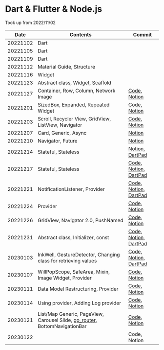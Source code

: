 # Dart & Flutter & Node.js

Took up from 2022/11/02

| Date     | Contents                                                     | Commit                                                       |
| -------- | ------------------------------------------------------------ | ------------------------------------------------------------ |
| 20221102 | Dart                                                         |                                                              |
| 20221105 | Dart                                                         |                                                              |
| 20221109 | Dart                                                         |                                                              |
| 20221112 | Material Guide, Structure                                    |                                                              |
| 20221116 | Widget                                                       |                                                              |
| 20221123 | Abstract class, Widget, Scaffold                             |                                                              |
| 20221127 | Container, Row, Column, Network Image                        | [Code](https://github.com/saanghyuk/flutter-nodejs-study/commits/main), [Notion](https://www.notion.so/ab180/7th-2022-11-27-e5abbceb9ba145bd877dbfaa00760ad4) |
| 20221201 | SizedBox, Expanded, Repeated Widget                          | [Code](https://github.com/saanghyuk/flutter-nodejs-study/tree/e10b61a38aece4a7a845e7809f5150b3631117b1), [Notion](https://www.notion.so/ab180/8th-20221201-31cb545064b34e7a931a0cea0d1a7561) |
| 20221203 | Scroll, Recycler View, GridView, ListView, Navigator         | [Code](https://github.com/saanghyuk/flutter-nodejs-study/tree/c57a883af85be6fdadece94d3446fa3a103e3795), [Notion](https://www.notion.so/ab180/9th-20221203-c90ca14b838b411ea9b55cd53fd9d390) |
| 20221207 | Card, Generic, Async                                         | [Notion](https://www.notion.so/ab180/10th-20221207-b1a79ee95e8446ce894e261e75ae2d07) |
| 20221210 | Navigator, Future                                            | [Notion](https://www.notion.so/ab180/11th-20221210-420e0a8be27b4b6f82dc43dddb927db6) |
| 20221214 | Stateful, Stateless                                          | [Notion](https://www.notion.so/ab180/12th-20221214-dbec7c7f30ce44889fb09f338f929318), [DartPad](https://gist.github.com/saanghyuk/968730f3a3fe0901129de87770f03f18) |
| 20221217 | Stateful, Stateless                                          | [Code](https://github.com/saanghyuk/flutter-nodejs-study/tree/09335d841503ef03bdbfd9008040f0fa74724513), [Notion](https://www.notion.so/ab180/13th-20221217-b057cfd8ef2d49e7949152090520c190), [DartPad](https://gist.github.com/saanghyuk/a3ae6f0c999e19387df4dfa67e92e09c) |
| 20221221 | NotificationListener, Provider                               | [Code](https://github.com/saanghyuk/flutter-nodejs-study/tree/730dd2bea8ec6b7893f8d2fb4d6e59f3d9afa652), [Notion](https://www.notion.so/ab180/14th-20221221-1b2ad751d1c94b2f89c87fd3a8161f50), [DartPad](https://gist.github.com/saanghyuk/e7c22f3faa579ea47b48b3c94002cd2d) |
| 20221224 | Provider                                                     | [Code](https://github.com/saanghyuk/flutter-nodejs-study/tree/096a0f3bbbd38daf3b78f5c11f6093ea023ddcc3), [Notion](https://www.notion.so/ab180/15th-20221224-b92d48b2e7834e6ea7bf2e0f00d4c9c1) |
| 20221226 | GridView, Navigator 2.0, PushNamed                           | [Code](https://github.com/saanghyuk/flutter-nodejs-study/tree/3f108d7720d12b1a77ba4c821368b6a3f0879fc3), [Notion](https://www.notion.so/ab180/16th-20221226-12b96d494bdf44869a24f3058e8b9d54) |
| 20221231 | Abstract class, Initializer, const                           | [Code](https://github.com/saanghyuk/flutter-nodejs-study/tree/6a03756b9ae2d1e8b40e19d9080baf5f1694ffeb), [Notion](https://www.notion.so/ab180/17th-20221231-78d8e10124ed4025a7c75c9f6c80df2f), [DartPad](https://gist.github.com/saanghyuk/4203b5274c0e9e11869dc3d203397337) |
| 20230103 | InkWell, GestureDetector, Changing class for retrieving values | [Code](https://github.com/saanghyuk/flutter-nodejs-study/tree/e6fe00d2cc40a4f04be1c4ae68a2c4e089971be8), [Notion](https://www.notion.so/ab180/18th-20230103-888574a19c914b33930a9fa28690347b), [DartPad](https://gist.github.com/saanghyuk/e6f0b1e27efe67cdc5fd9127de821aea) |
| 20230107 | WillPopScope, SafeArea, Mixin, Image Widget, Provider        | [Code](https://github.com/saanghyuk/flutter-nodejs-study/tree/0d16ee26b15b0360807d67b6fa8688585bcf7216), [Notion](https://www.notion.so/ab180/19th-20230107-148305d54bc342c4bd7573cef255a4d2) |
| 20230111 | Data Model Restructuring, Provider                           | [Code](https://github.com/saanghyuk/flutter-nodejs-study/tree/276bc85577d36183475476ac6a214621f43191a8), [Notion](https://www.notion.so/ab180/20th-20230111-032f62070f05450790ed2b6ce3e66aa3) |
| 20230114 | Using provider, Adding Log provider                          | [Code](https://github.com/saanghyuk/flutter-nodejs-study/tree/e6d754b3257424c09115cc7d5ab0903d39379149), [Notion](https://www.notion.so/ab180/21th-20230114-955474a01c6e483c9ba49747d5a5eeb4) |
| 20230121 | List/Map Generic, PageView, Carousel Slide, [go_router](https://pub.dev/packages/go_router), BottomNavigationBar | [Code](https://github.com/saanghyuk/flutter-nodejs-study/tree/2852be2c690a3f1a114783abe88d37dee5fa536e), [Notion](https://www.notion.so/ab180/24th-20230121-58376735eeaa4e299fe1833e7540238d) |
| 20230122 |                                                              | Code, Notion                                                 |


